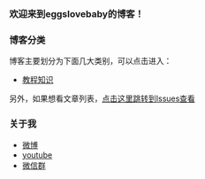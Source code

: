 ### 欢迎来到eggslovebaby的博客！

### 博客分类

博客主要划分为下面几大类别，可以点击进入：

* [教程知识](https://github.com/rcxd01/rcxd01.github.io/projects/1)


另外，如果想看文章列表，[点击这里跳转到Issues查看](https://github.com/rcxd01/rcxd01.github.io/issues)

### 关于我
* [微博](https://github.com/rcxd01/rcxd01.github.io/projects/1)
* [youtube](https://github.com/rcxd01/rcxd01.github.io/projects/1)
* [微信群](https://github.com/rcxd01/rcxd01.github.io/projects/1)


